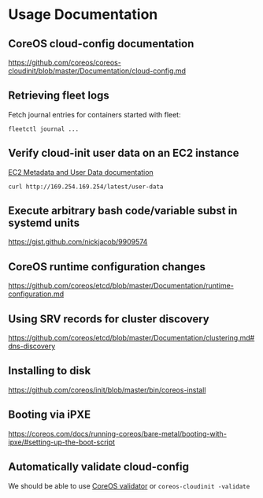 # Usage Documentation

## CoreOS cloud-config documentation

https://github.com/coreos/coreos-cloudinit/blob/master/Documentation/cloud-config.md

## Retrieving fleet logs

Fetch journal entries for containers started with fleet:
```
fleetctl journal ...
```

## Verify cloud-init user data on an EC2 instance

[EC2 Metadata and User Data documentation](http://docs.aws.amazon.com/AWSEC2/latest/UserGuide/ec2-instance-metadata.html)
```
curl http://169.254.169.254/latest/user-data
```

## Execute arbitrary bash code/variable subst in systemd units

https://gist.github.com/nickjacob/9909574

## CoreOS runtime configuration changes

https://github.com/coreos/etcd/blob/master/Documentation/runtime-configuration.md

## Using SRV records for cluster discovery

https://github.com/coreos/etcd/blob/master/Documentation/clustering.md#dns-discovery

## Installing to disk

https://github.com/coreos/init/blob/master/bin/coreos-install

## Booting via iPXE

https://coreos.com/docs/running-coreos/bare-metal/booting-with-ipxe/#setting-up-the-boot-script

## Automatically validate cloud-config

We should be able to use [CoreOS validator](https://coreos.com/validate/) or
`coreos-cloudinit -validate`
